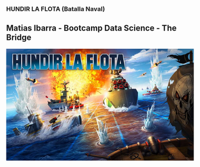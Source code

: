 ### HUNDIR LA FLOTA (Batalla Naval)

## Matias Ibarra - Bootcamp Data Science - The Bridge

<img src="./img/hundir-la-flota.jpg" width ="600" height="300">